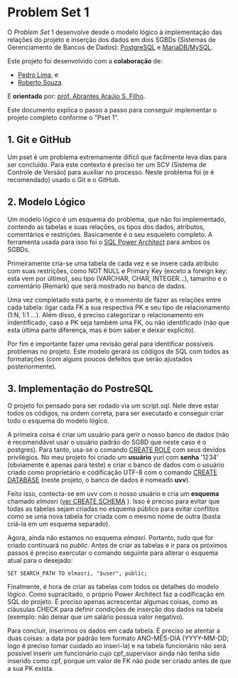 # Problem Set 1
O _Problem Set_ 1 desenvolve desde o modelo lógico à implementação das relações do projeto e inserção dos dados em dois SGBDs (Sistemas de Gerenciamento de Bancos de Dados): [PostgreSQL](https://www.postgresql.org "Página Inicial PostgreSQL") e [MariaDB/MySQL](https://mariadb.org "Página Inicial MariaDB").

Este projeto foi desenvolvido com a **colaboração** de:
- [Pedro Lima](https://github.com/PedroLimaCarari "Perfil do Pedro Lima"), e
- [Roberto Souza](https://github.com/RobertoBSZ "Perfil do Roberto Souza").

E **orientado** por: [prof. Abrantes Araújo S. Filho](https://github.com/abrantesasf "Perfil do prof. Abrantes Araújo S. Filho").

Este documento explica o passo a passo para conseguir implementar o projeto completo conforme o "Pset 1".

## 1. Git e GitHub
Um pset é um problema extremamente difícil que facilmente leva dias para ser concluído. Para este contexto é preciso ter um SCV (Sistema de Controle de Versão) para auxiliar no processo. Neste problema foi (e é recomendado) usado o Git e o GitHub.

## 2. Modelo Lógico
Um modelo lógico é um esquema do problema, que não foi implementado, contendo as tabelas e suas relações, os tipos dos dados, atributos, comentários e restrições. Basicamente é o seu esqueleto completo. A ferramenta usada para isso foi o [SQL Power Architect](http://www.bestofbi.com/page/architect "SQL Power Architect") para ambos os SGBDs.

Primeiramente cria-se uma tabela de cada vez e se insere cada atributo com suas restrições, como NOT NULL e Primary Key (exceto a foreign key: esta vem por último), seu tipo (VARCHAR, CHAR, INTEGER...), tamanho e o comentário (Remark) que será mostrado no banco de dados.

Uma vez completado esta parte, é o momento de fazer as relações entre cada tabela: ligar cada FK a sua respectiva PK e seu tipo de relacionamento (1:N, 1:1 ...). Além disso, é preciso categorizar o relacionamento em indentificado, caso a PK seja também uma FK, ou não identificado (não que esta última parte diferença, mas é bom saber e deixar explícito).

Por fim é importante fazer uma revisão geral para identificar possíveis problemas no projeto. Este modelo gerará os códigos de SQL com todos as formatações (com alguns poucos defeitos que serão ajustados posteriormente).

## 3. Implementação do PostreSQL
O projeto foi pensado para ser rodado via um script.sql. Nele deve estar todos os códigos, na ordem correta, para ser executado e conseguir criar todo o esquema do modelo lógico.

A primeira coisa é criar um usuário para gerir o nosso banco de dados (não é recomendável usar o usuário padrão do SGBD que neste caso é o postgres). Para tanto, usa-se o comando [CREATE ROLE](https://www.postgresql.org/docs/14/sql-createrole.html "Documentação PostgreSQL: CREATE ROLE") com seus devidos privilégios. No meu projeto foi criado um **usuário** yuri com **senha** '1234' (obviamente é apenas para teste) e criar o banco de dados  com o usuário criado como proprietário e codificação UTF-8 com o comando [CREATE DATABASE](https://www.postgresql.org/docs/14/sql-createdatabase.html "Documentação PostgreSQL: CREATE DATABASE")  (neste projeto, o banco de dados é nomeado **uvv**).

Feito isso, contecta-se em uvv com o nosso usuário e cria um **esquema** chamado _elmasri_ ([ver CREATE SCHEMA](https://www.postgresql.org/docs/14/sql-createschema.html "Documentação PostgreSQL: CREATE SCHEMA") ). Isso é preciso para evitar que todas as tabelas sejam criadas no esquema público para evitar conflitos como se uma nova tabela for criada com o mesmo nome de outra (basta criá-la em um esquema separado). 

Agora, ainda não estamos no esquema _elmasri_. Portanto, tudo que for criado continuará no _public_. Antes de criar as tabelas e ir para os próximos passos é preciso exercutar o comando seguinte para alterar o esquema atual para o desejado:

`SET SEARCH_PATH TO elmasri, "$user", public;`

Finalmente, é hora de criar as tabelas com todos os detalhes do modelo lógico. Como supracitado, o próprio Power Architect faz a codificação em SQL do projeto. É preciso apenas acrescentar algumas coisas, como as cláusulas CHECK para definir condições de inserção dos dados na tabela (exemplo: não deixar que um salário possua valor negativo).

Para concluir, inserimos os dados em cada tabela. É preciso se atentar a duas coisas: a data por padrão tem formato ANO-MÊS-DIA (YYYY-MM-DD; logo é preciso tomar cuidado ao inseri-la) e na tabela funcionário não será possível inserir um funcionário cujo cpf_supervisor ainda não tenha sido inserido como cpf, porque um valor de FK não pode ser criado antes de que a sua PK exista.